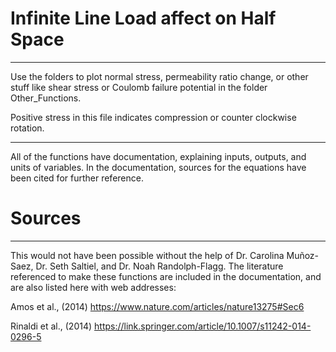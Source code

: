 # Infinite Line Load affect on Half Space
-----------------------------------------------------
Use the folders to plot normal stress, permeability ratio change, or other stuff like shear
stress or Coulomb failure potential in the folder Other_Functions.

Positive stress in this file indicates compression or counter clockwise rotation.

------------------------------------------------------
All of the functions have documentation, explaining inputs, outputs, and units of variables.
In the documentation, sources for the equations have been cited for further reference.

# Sources
------------------------------------------------------
This would not have been possible without the help of Dr. Carolina Muñoz-Saez, Dr. Seth
Saltiel, and Dr. Noah Randolph-Flagg. The literature referenced to make these functions
are included in the documentation, and are also listed here with web addresses:

Amos et al., (2014)
https://www.nature.com/articles/nature13275#Sec6

Rinaldi et al., (2014)
https://link.springer.com/article/10.1007/s11242-014-0296-5
